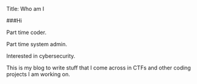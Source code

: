 Title: Who am I

###Hi

Part time coder.

Part time system admin.

Interested in cybersecurity.

This is my blog to write stuff that I come across in CTFs and other coding projects I am working on.
